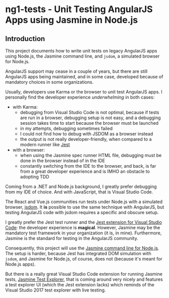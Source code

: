 # ng1-tests - Unit Testing AngularJS Apps using Jasmine in Node.js

## Introduction

This project documents how to write unit tests on legacy AngularJS apps using Node.js, the Jasmine command line, and `jsdom`, a simulated browser for Node.js.

AngularJS support may cease in a couple of years, but there are still AngularJS apps being maintained, and in some case, developed because of mandatory choices in some organizations.

Usually, developers use Karma or the browser to unit test AngularJS apps. I personally find the developer experience *underwhelming* in both cases:

* with Karma:
    * debugging from Visual Studio Code is not optimal, because if tests are run in a browser, debugging setup is not easy, and a debugging session takes time to start because the browser must be launched
    * in my attempts, debugging sometimes failed
    * I could not find how to debug with JSDOM as a browser instead
    * the output is not really developer-friendly, when compared to a modern runner like [Jest](https://jestjs.io/)
* with a browser:
    * when using the Jasmine spec runner HTML file, debugging must be done in the browser instead of in the IDE
    * constantly switching from the IDE to the browser, and back, is far from a great developer experience and is IMHO an obstacle to adopting TDD

Coming from a .NET and Node.js background, I greatly prefer debugging from my IDE of choice. And with JavaScript, that is Visual Studio Code.

The React and Vue.js communities run tests under Node.js with a simulated browser, [jsdom](https://github.com/jsdom/jsdom). It **is** possible to use the same technique with AngularJS, but testing AngularJS code with jsdom requires a specific and obscure setup.

I greatly prefer the Jest test runner and the [Jest extension for Visual Studio Code](https://marketplace.visualstudio.com/items?itemName=Orta.vscode-jest): the developer experience is **magical**. However, Jasmine may be the mandatory test framework in your organization (it is, in mine). Furthermore, Jasmine is the standard for testing in the AngularJS community.

Consequently, this project will use the [Jasmine command line for Node.js](https://jasmine.github.io/setup/nodejs.html). The setup is harder, because Jest has integrated DOM simulation with `jsdom`, and Jasmine for Node.js, of course, does not (because it's meant for Node.js apps).

But there is a really great Visual Studio Code extension for running Jasmine tests, [Jasmine Test Explorer](https://marketplace.visualstudio.com/items?itemName=hbenl.vscode-jasmine-test-adapter), that is coming around very nicely and features a test explorer UI (which the Jest extension lacks) which reminds of the Visual Studio 2017 test explorer with live testing.

